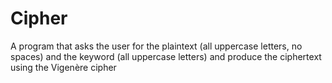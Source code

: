 # Cipher
A program that asks the user for the plaintext (all uppercase letters, no spaces) and the keyword (all uppercase letters) and produce the ciphertext using the Vigenère cipher
